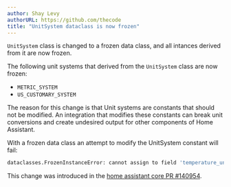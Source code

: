 ```yaml
---
author: Shay Levy
authorURL: https://github.com/thecode
title: "UnitSystem dataclass is now frozen"
---
```


`UnitSystem` class is changed to a frozen data class, and all intances derived from it are now frozen.

The following unit systems that derived from the `UnitSystem` class are now frozen:

- `METRIC_SYSTEM`
- `US_CUSTOMARY_SYSTEM`

The reason for this change is that Unit systems are constants that should not be modified. An integration that modifies these constants can break unit conversions and create undesired output for other components of Home Assistant.

With a frozen data class an attempt to modify the UnitSystem constant will fail:

```python
dataclasses.FrozenInstanceError: cannot assign to field 'temperature_unit'
```

This change was introduced in the [home assistant core PR #140954](https://github.com/home-assistant/core/pull/140954).
